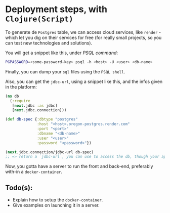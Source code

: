 # Deployment steps, with `Clojure(Script)`

To generate de `Postgres` table, we can access cloud services, like `render` - which let you dig on their services for free (for really small projects, so you can test new technologies and solutions).

You will get a snippet like this, under *PSQL command*:

```bash
PGPASSWORD=<some-password-key> psql -h <host> -U <user> <db-name>
```

Finally, you can dump your `sql` files using the `PSQL shell`.

Also, you can get the `jdbc-url`, using a snippet like this, and the infos given in the platform:

```clj
(ns db
  (:require
   [next.jdbc :as jdbc]
   [next.jdbc.connection]))

(def db-spec {:dbtype "postgres"
              :host "<host>.oregon-postgres.render.com"
              :port "<port>"
              :dbname "<db-name>"
              :user "<user>"
              :password "<password>"})

(next.jdbc.connection/jdbc-url db-spec)
;; => return a `jdbc-url`, you can use to access the db, though your app.
```

Now, you gotta have a server to run the front and back-end, preferably with-in a `docker-container`. 

## Todo(s):
- Explain how to setup the `docker-container`.
- Give examples on launching it in a server.



